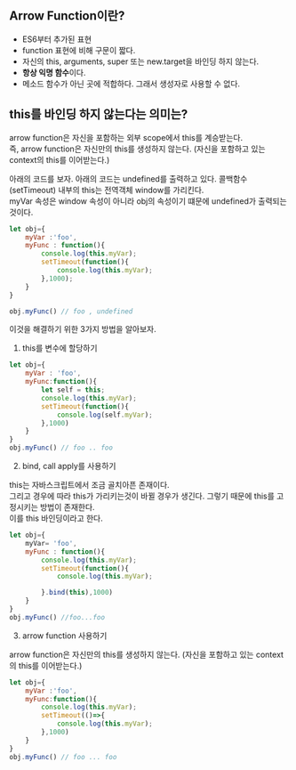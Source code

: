 ## Arrow Function이란?

- ES6부터 추가된 표현
- function 표현에 비해 구문이 짧다.
- 자신의 this, arguments, super 또는 new.target을 바인딩 하지 않는다.
- **항상 익명 함수**이다.
- 메소드 함수가 아닌 곳에 적합하다. 그래서 생성자로 사용할 수 없다.

## this를 바인딩 하지 않는다는 의미는?

arrow function은 자신을 포함하는 외부 scope에서 this를 계승받는다.   
즉, arrow function은 자신만의 this를 생성하지 않는다. (자신을 포함하고 있는 context의 this를 이어받는다.)

아래의 코드를 보자. 아래의 코드는 undefined를 출력하고 있다. 콜백함수(setTimeout) 내부의 this는 전역객체 window를 가리킨다.   
myVar 속성은 window 속성이 아니라 obj의 속성이기 떄문에 undefined가 출력되는 것이다.
```javascript
let obj={
    myVar :'foo',
    myFunc : function(){
        console.log(this.myVar);
        setTimeout(function(){
            console.log(this.myVar);
        },1000);
    }
}

obj.myFunc() // foo , undefined
```

이것을 해결하기 위한 3가지 방법을 알아보자.

1. this를 변수에 할당하기

```javascript
let obj={
    myVar : 'foo',
    myFunc:function(){
        let self = this;
        console.log(this.myVar);
        setTimeout(function(){
            console.log(self.myVar);
        },1000)
    }
}
obj.myFunc() // foo .. foo
```

2. bind, call apply를 사용하기

this는 자바스크립트에서 조금 골치아픈 존재이다.   
그리고 경우에 따라 this가 가리키는것이 바뀔 경우가 생긴다. 그렇기 때문에 this를 고정시키는 방법이 존재한다.   
이를 this 바인딩이라고 한다.

```javascript
let obj={
    myVar= 'foo',
    myFunc : function(){
        console.log(this.myVar);
        setTimeout(function(){
            console.log(this.myVar);

        }.bind(this),1000)
    }
}
obj.myFunc() //foo...foo
```

3. arrow function 사용하기

arrow function은 자신만의 this를 생성하지 않는다. (자신을 포함하고 있는 context의 this를 이어받는다.)
```javascript
let obj={
    myVar :'foo',
    myFunc:function(){
        console.log(this.myVar);
        setTimeout(()=>{
            console.log(this.myVar);
        },1000)
    }
}
obj.myFunc() // foo ... foo
```
